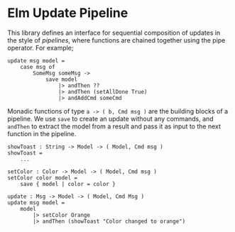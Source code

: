 # Elm Update Pipeline

This library defines an interface for sequential composition of updates in the style of _pipelines_,
where functions are chained together using the pipe operator. For example;

    update msg model =
        case msg of
            SomeMsg someMsg ->
                save model
                    |> andThen ??
                    |> andThen (setAllDone True)
                    |> andAddCmd someCmd

Monadic functions of type `a -> ( b, Cmd msg )` are the building blocks of a pipeline.
We use `save` to create an update without any commands, and `andThen` to extract the model from a result and pass it as input to the next function in the pipeline.

    showToast : String -> Model -> ( Model, Cmd msg )
    showToast =
        ...

    setColor : Color -> Model -> ( Model, Cmd msg )
    setColor color model =
        save { model | color = color }

    update : Msg -> Model -> ( Model, Cmd Msg )
    update msg model =
        model
            |> setColor Orange
            |> andThen (showToast "Color changed to orange")
